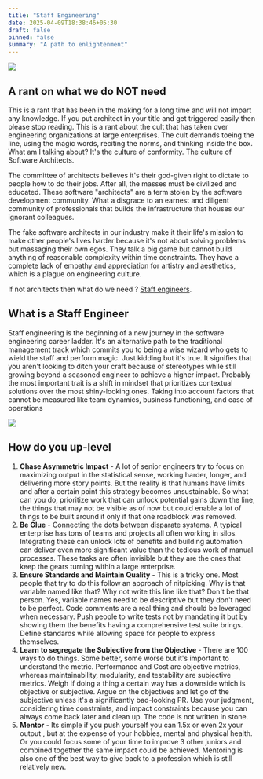 ```yaml
---
title: "Staff Engineering"
date: 2025-04-09T18:38:46+05:30
draft: false
pinned: false
summary: "A path to enlightenment"
---
```


![](/banner2.png)

## A rant on what we do NOT need

This is a rant that has been in the making for a long time and will not impart any knowledge. If you put architect in your title and get triggered easily then please stop reading. This is a rant about the cult that has taken over engineering organizations at large enterprises. The cult demands toeing the line, using the magic words, reciting the norms, and thinking inside the box. What am I talking about? It's the culture of conformity. The culture of Software Architects. 

The committee of architects believes it's their god-given right to dictate to people how to do their jobs. After all, the masses must be civilized and educated. These software "architects" are a term stolen by the software development community. What a disgrace to an earnest and diligent community of professionals that builds the infrastructure that houses our ignorant colleagues.

The fake software architects in our industry make it their life's mission to make other people's lives harder because it's not about solving problems but massaging their own egos. They talk a big game but cannot build anything of reasonable complexity within time constraints. They have a complete lack of empathy and appreciation for artistry and aesthetics, which is a plague on engineering culture.

If not architects then what do we need ? [Staff engineers](https://staffeng.com/).

## What is a Staff Engineer

Staff engineering is the beginning of a new journey in the software engineering career ladder. It's an alternative path to the traditional management track which commits you to being a wise wizard who gets to wield the staff and perform magic. Just kidding but it's true. It signifies that you aren't looking to ditch your craft because of stereotypes while still growing beyond a seasoned engineer to achieve a higher impact. Probably the most important trait is a shift in mindset that prioritizes contextual solutions over the most shiny-looking ones. Taking into account factors that cannot be measured like team dynamics, business functioning, and ease of operations

![](/levels.png)

## How do you up-level

1. **Chase Asymmetric Impact** - A lot of senior engineers try to focus on maximizing output in the statistical sense, working harder, longer, and delivering more story points. But the reality is that humans have limits and after a certain point this strategy becomes unsustainable. So what can you do, prioritize work that can unlock potential gains down the line, the things that may not be visible as of now but could enable a lot of things to be built around it only if that one roadblock was removed.
2. **Be Glue** - Connecting the dots between disparate systems. A typical enterprise has tons of teams and projects all often working in silos. Integrating these can unlock lots of benefits and building automation can deliver even more significant value than the tedious work of manual processes. These tasks are often invisible but they are the ones that keep the gears turning within a large enterprise. 
3. **Ensure Standards and Maintain Quality** - This is a tricky one. Most people that try to do this follow an approach of nitpicking. Why is that variable named like that? Why not write this line like that? Don't be that person. Yes, variable names need to be descriptive but they don't need to be perfect. Code comments are a real thing and should be leveraged when necessary. Push people to write tests not by mandating it but by showing them the benefits having a comprehensive test suite brings. Define standards while allowing space for people to express themselves. 
4. **Learn to segregate the Subjective from the Objective** - There are 100 ways to do things. Some better, some worse but it's important to understand the metric. Performance and Cost are objective metrics, whereas maintainability, modularity, and testability are subjective metrics. Weigh If doing a thing a certain way has a downside which is objective or subjective. Argue on the objectives and let go of the subjective unless it's a significantly bad-looking PR. Use your judgment, considering time constraints, and impact constraints because you can always come back later and clean up. The code is not written in stone.
5. **Mentor** - Its simple if you push yourself you can 1.5x or even 2x your output , but at the expense of your hobbies, mental and physical health. Or you could focus some of your time to improve 3 other juniors and combined together the same impact could be achieved. Mentoring is also one of the best way to give back to a profession which is still relatively new. 
